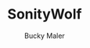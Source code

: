 ---
# General
    # head
layout: index
title: SonityWolf
andtek: Andtek Empire
andtekpage: http://andtek.pro/empire/
description: The Blockc[AI]n Wolf
keywords: global, template, html, sass, jquery
author: Bucky Maler
shorttitle: Sonity
favicon: assets/assets/img/favicon.ico
header_maincss: assets/assets/css/main.css

# SonityWolf Logo
imglogo: assets/assets/img/Andtek Empire.png

# Message of Devices
device_message: Sonity has so much to offer that we must request you orient your device to portrait or find a larger screen. You won't be disappointed.

# Banner
banner_title: Explore<br>Sonity<br>Wolf
cta_learn: Learn More

# WHat?
what:
    title: What is Sonity Wolf?

    slides:
        - slide:
          number: 1
          img: assets/assets/img/iphone.jpg
          title: Native app for phone
          description: SonityWolf will be natively compatible with Android and iOS, each app is going to be also a GPU native node added to the network.
        - slide:
          align: -left
          number: 2
          img: assets/assets/img/pet.jpg
          title: Virtual AI pet Utility Tokens
          description: Sonity originally was an AI Social Community manager python script, but we decided to take it to the next level.
        - slide:
          align: -center
          number: 3
          img: assets/assets/img/husky vs cat.jpg
          title: We are criptokitties <br> On steroids!
          description: Everybody knows that dogs are better that cats, or at least they don’t think that they are better that you or want you dead.
        - slide:
          align: -right
          number: 4
          img: assets/assets/img/about/synapse.png
          title: SynapseGL.network node
          description: Sonity needs high end general computing power, this can be achieved with a swarm of phones GPUs that are going to render every single gradient of the Blockc[AI]n, and you will get sonity tokens for leasing your GPU for this tasks.
        - slide:
          number: 5
          img: assets/assets/img/about/block ai.png
          title: Blockc[AI]n technology
          description: Since we need general computing power, not hashing power to power up sonity, to achieve our general Sonity AI we want this to be a decentralized network, in a nutshell, Sonity is going to be the first app to implement a proprietary concept called Proof of Gradient.
        - slide:
          number: 6
          img: assets/assets/img/marketplace.png
          title: Marketplace and SDK
          description: You can use and create apps that runs on Sonity-Framework on top of SonityWolf.
        

how:
    title: Check out our <br>repos!
    github_repos: https://github.com/SonityWolf
    title_repos: GitHub repos
    aboutusimg: assets/assets/img/introduction-visual.png
    aboutusalt: About Us

    projectstitle: Related projects
    projects:
        - slide:
          github: https://eos.io/
          title: EOS
        - slide:
          github: https://www.tensorflow.org/
          title: TensorFlow
        - slide:
          github: https://www.openmined.org/
          title: OpenMined

who:
    title: Our Founders

    founders:
        - slide:
          align: -left
          linkedin: https://www.linkedin.com/in/henningdekant/
          img: assets/assets/img/henningdekant.jpg
          title: "Henning Dekant: <strong>Investor</strong>"
          description: My passion is to anticipate and facilitate fundamental trends in IT that will shape how we do business. I am fascinated with the change that blockchain and quantum information technology will bring.
        - slide:
          align: -center
          linkedin: https://www.linkedin.com/in/andtek/
          img: assets/assets/img/ianandtek.jpg
          title: "Ian Andtek: <strong>Founder</strong>"
          description: Art and technology lover, Into Machine Learning, Quantum Machine Learning, Quantum computing, Blockchain Development and Music and all those unusual combinations.
        - slide:
          align: -right
          linkedin: https://www.linkedin.com/in/scott-horlacher-0b5607164/
          img: assets/assets/img/scotthorlacher.jpg
          title: "Scott Horlacher: <strong>Developer</strong>"
          description: Full-stack developer, ghost-writer and all-around creative person Electrical &amp; Biomedical Engineering graduate with a passion for all things Javascript Hands-on experience with IoT &amp; Ethereum, fluent in python.

join_us:
    join_us_title: Want to join us?

    options:
        - option:
          title: a
          buttons:
            - button:
              title: App Programming
              number: 1
            - button:
              title: Graphic Design
              number: 2
            - button:
              title: Motion Design
              number: 3
            - button:
              title: UX Design
              number: 4
        - option:
          title: b
          buttons:
            - button:
              title: Blockchain
              number: 5
            - button:
              title: Webdesign
              number: 6
            - button:
              title: Investment
              number: 7
            - button:
              title: Marketing
              number: 8
            - button:
              title: EOS
              number: 9


# Scripts
scripts_jquery: https://ajax.googleapis.com/ajax/libs/jquery/2.2.4/jquery.min.js
scripts_vendor: window.jQuery || document.write('<script src="assets/assets/js/vendor/jquery-2.2.4.min.js"><\/script>')
scripts_functions: assets/assets/js/functions-min.js
---
